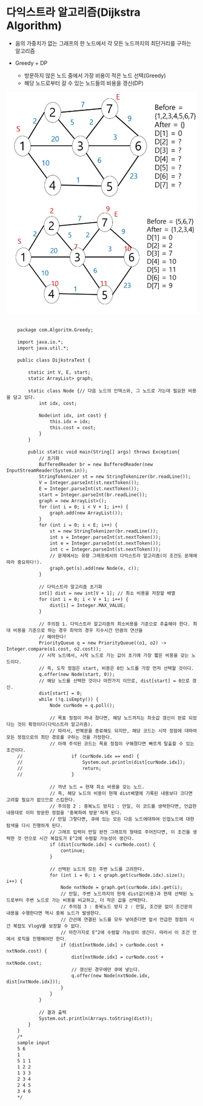 # 다익스트라 알고리즘(Dijkstra Algorithm) 

- 음의 가중치가 없는 그래프의 한 노드에서 각 모든 노드까지의 최단거리를 구하는 알고리즘

- Greedy + DP
    - 방문하지 않은 노드 중에서 가장 비용이 적은 노드 선택(Greedy)
    - 해당 노드로부터 갈 수 있는 노드들의 비용을 갱신(DP)

<img src="./img/다익스트라1.JPG" alt="다익스트라1">

<img src="./img/다익스트라2.JPG" alt="다익스트라2">


<pre>
<code>
    package com.Algoritm.Greedy;

    import java.io.*;
    import java.util.*;

    public class DijkstraTest {

        static int V, E, start;
        static ArrayList<ArrayList<Node>> graph;

        static class Node {// 다음 노드의 인덱스와, 그 노드로 가는데 필요한 비용을 담고 있다.
            int idx, cost;

            Node(int idx, int cost) {
                this.idx = idx;
                this.cost = cost;
            }
        }
        
        public static void main(String[] args) throws Exception{
            // 초기화
            BufferedReader br = new BufferedReader(new InputStreamReader(System.in));
            StringTokenizer st = new StringTokenizer(br.readLine());
            V = Integer.parseInt(st.nextToken());
            E = Integer.parseInt(st.nextToken());
            start = Integer.parseInt(br.readLine());
            graph = new ArrayList<ArrayList<Node>>();
            for (int i = 0; i < V + 1; i++) {
                graph.add(new ArrayList<Node>());
            }
            for (int i = 0; i < E; i++) {
                st = new StringTokenizer(br.readLine());
                int s = Integer.parseInt(st.nextToken());
                int e = Integer.parseInt(st.nextToken());
                int c = Integer.parseInt(st.nextToken());
                // 문제에서는 유향 그래프에서의 다익스트라 알고리즘(이 조건도 문제에 따라 중요하다!).
                graph.get(s).add(new Node(e, c));
            }

            // 다익스트라 알고리즘 초기화
            int[] dist = new int[V + 1]; // 최소 비용을 저장할 배열
            for (int i = 0; i < V + 1; i++) {
                dist[i] = Integer.MAX_VALUE;
            }

            // 주의점 1. 다익스트라 알고리즘의 최소비용을 기준으로 추출해야 한다. 최대 비용을 기준으로 하는 경우 최악의 경우 지수시간 만큼의 연산을
            // 해야한다!
            PriorityQueue<Node> q = new PriorityQueue<Node>((o1, o2) -> Integer.compare(o1.cost, o2.cost));
            // 시작 노드에서, 시작 노드로 가는 값이 초기에 가장 짧은 비용을 갖는 노드이다.
            // 즉, 도착 정점은 start, 비용은 0인 노드를 가장 먼저 선택할 것이다.
            q.offer(new Node(start, 0));
            // 해당 노드를 선택한 것이나 마찬가지 이므로, dist[start] = 0으로 갱신.
            dist[start] = 0;
            while (!q.isEmpty()) {
                Node curNode = q.poll();

                // 목표 정점이 꺼내 졌다면, 해당 노드까지는 최솟값 갱신이 완료 되었다는 것이 확정이다(다익스트라 알고리즘).
                // 따라서, 반복문을 종료해도 되지만, 해당 코드는 시작 정점에 대하여 모든 정점으로의 최단 경로를 구하는 것을 가정한다.
                // 아래 주석된 코드는 목표 정점이 구해졌다면 빠르게 탈출할 수 있는 조건이다.
    //					if (curNode.idx == end) {
    //						System.out.println(dist[curNode.idx]);
    //						return;
    //					}

                // 꺼낸 노드 = 현재 최소 비용을 갖는 노드.
                // 즉, 해당 노드의 비용이 현재 dist배열에 기록된 내용보다 크다면 고려할 필요가 없으므로 스킵한다.
                // 주의점 2 : 중복노드 방지1 : 만일, 이 코드를 생략한다면, 언급한 내용대로 이미 방문한 정점을 '중복하여 방문'하게 된다.
                // 만일 그렇다면, 큐에 있는 모든 다음 노드에대하여 인접노드에 대한 탐색을 다시 진행하게 된다.
                // 그래프 입력이 만일 완전 그래프의 형태로 주어진다면, 이 조건을 생략한 것 만으로 시간 복잡도가 E^2에 수렴할 가능성이 생긴다.
                if (dist[curNode.idx] < curNode.cost) {
                    continue;
                }

                // 선택된 노드의 모든 주변 노드를 고려한다.
                for (int i = 0; i < graph.get(curNode.idx).size(); i++) {
                    Node nxtNode = graph.get(curNode.idx).get(i);
                    // 만일, 주변 노드까지의 현재 dist값(비용)과 현재 선택된 노드로부터 주변 노드로 가는 비용을 비교하고, 더 작은 값을 선택한다.
                    // 주의점 3 : 중복노드 방지 2 : 만일, 조건문 없이 조건문의 내용을 수행한다면 역시 중복 노드가 발생한다.
                    // 간선에 연결된 노드를 모두 넣어준다면 앞서 언급한 정점의 시간 복잡도 VlogV를 보장할 수 없다.
                    // 마찬가지로 E^2에 수렴할 가능성이 생긴다. 따라서 이 조건 안에서 로직을 진행해야만 한다.
                    if (dist[nxtNode.idx] > curNode.cost + nxtNode.cost) {
                        dist[nxtNode.idx] = curNode.cost + nxtNode.cost;
                        // 갱신된 경우에만 큐에 넣는다.
                        q.offer(new Node(nxtNode.idx, dist[nxtNode.idx]));
                    }
                }
            }

            // 결과 출력
            System.out.println(Arrays.toString(dist));
        }
    }
    /*
    sample input
    5 6
    1
    5 1 1
    1 2 2
    1 3 3
    2 3 4
    2 4 5
    3 4 6
    */
</code>
<pre>


